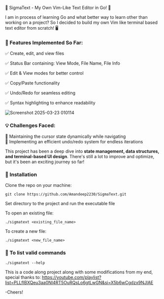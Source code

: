 🚀 SigmaText - My Own Vim-Like Text Editor in Go! 🚀  

I am in process of learning Go and what better way to learn other than working on a project? So I decided to build my own Vim like terminal based text editor from scratch! 🖥️  

### 🔹 Features Implemented So Far:  
✅ Create, edit, and view files 

✅ Status Bar containing: View Mode, File Name, File Info

✅ Edit & View modes for better control  

✅ Copy/Paste functionality  

✅ Undo/Redo for seamless editing  

✅ Syntax highlighting to enhance readability  

![Screenshot 2025-03-23 010114](https://github.com/user-attachments/assets/5d6c4e9f-5144-4541-9d9d-371ece37023d)


### 💡 Challenges Faced:  
🔸 Maintaining the cursor state dynamically while navigating  
🔸 Implementing an efficient undo/redo system for endless iterations  

This project has been a deep dive into **state management, data structures, and terminal-based UI design**. There's still a lot to improve and optimize, but it's been an exciting journey so far!

### 🔹 Installation
Clone the repo on your machine:
```
git clone https://github.com/Amandeep2230/SigmaText.git
```
Set directory to the project and run the executable file

To open an existing file: 
```
./sigmatext <existing_file_name>
```
To create a new file:
```
./sigmatext <new_file_name>
```

### 🔹 To list valid commands
```
./sigmatext --help
```


This is a code along project along with some modifications from my end, special thanks to: https://youtube.com/playlist?list=PLLfIBXQeu3aa0NI4RT5OuRQsLo6gtLwGN&si=X5b6wCgdzx9NJlAE

-Cheers!
